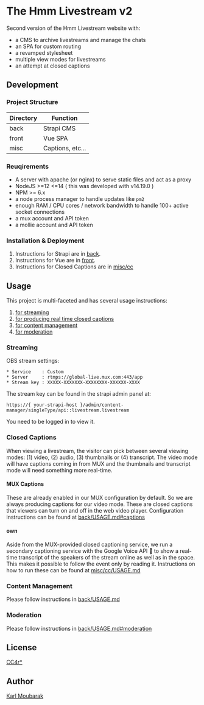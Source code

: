 # The Hmm Livestream v2

Second version of the Hmm Livestream website with:
- a CMS to archive livestreams and manage the chats
- an SPA for custom routing
- a revamped stylesheet
- multiple view modes for livestreams
- an attempt at closed captions

## Development
### Project Structure

| Directory | Function          |
|-----------|-------------------|
| back      |  Strapi CMS       |
| front     |  Vue SPA          |
| misc      |  Captions, etc... |

### Reuqirements

- A server with apache (or nginx) to serve static files and act as a proxy
- NodeJS >=12 <=14 ( this was developed with v14.19.0 )
- NPM >= 6.x
- a node process manager to handle updates like `pm2`
- enough RAM / CPU cores / network bandwidth to handle 100+ active socket connections
- a mux account and API token
- a mollie account and API token

### Installation & Deployment

1. Instructions for Strapi are in [back](/back/).
2. Instructions for Vue are in [front](/front/).
3. Instructions for Closed Captions are in [misc/cc](/misc/cc/)

## Usage

This project is multi-faceted and has several usage instructions:
1. [for streaming](#streaming)
2. [for producing real time closed captions](#closed-captions)
3. [for content management](#content-management)
4. [for moderation](#moderation)
### Streaming

OBS stream settings:

```
* Service    : Custom
* Server     : rtmps://global-live.mux.com:443/app
* Stream key : XXXXX-XXXXXXX-XXXXXXXX-XXXXXX-XXXX
```
The stream key can be found in the strapi admin panel at:
```
https://{ your-strapi-host }/admin/content-manager/singleType/api::livestream.livestream
```
You need to be logged in to view it.
### Closed Captions

When viewing a livestream, the visitor can pick between several viewing modes: (1) video, (2) audio, (3) thumbnails or (4) transcript. The video mode will have captions coming in from MUX and the thumbnails and transcript mode will need something more real-time.
#### MUX Captions

These are already enabled in our MUX configuration by default. So we are always producing captions for our video mode. These are closed captions that viewers can turn on and off in the web video player. Configuration instructions can be found at [back/USAGE.md#captions](back/USAGE.md#captions)

#### own

Aside from the MUX-provided closed captioning service, we run a secondary captioning service with the Google Voice API 🤮 to show a real-time transcript of the speakers of the stream online as well as in the space. This makes it possible to follow the event only by reading it. Instructions on how to run these can be found at [misc/cc/USAGE.md](misc/cc/USAGE.md)

### Content Management

Please follow instructions in [back/USAGE.md](back/USAGE.md)
### Moderation

Please follow instructions in [back/USAGE.md#moderation](back/USAGE.md#moderation)



## License

[CC4r*](https://constantvzw.org/wefts/cc4r.en.html)
## Author

[Karl Moubarak](https://moubarak.eu)

